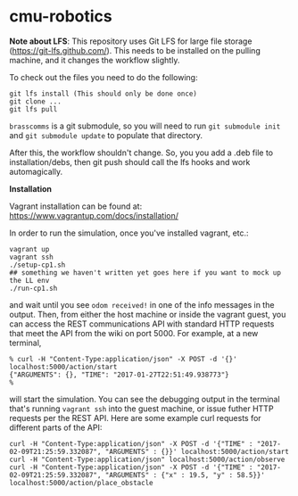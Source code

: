 cmu-robotics
============

**Note about LFS**: This repository uses Git LFS for large file storage (https://git-lfs.github.com/). 
This needs to be installed on the pulling machine, and it changes the workflow slightly.

To check out the files you need to do the following:
```
git lfs install (This should only be done once)
git clone ...
git lfs pull
```

`brasscomms` is a git submodule, so you will need to run `git submodule init` and `git submodule update` to populate that directory.

After this, the workflow shouldn't change. So, you you add a .deb file to
installation/debs, then git push should call the lfs hooks and work automagically.

**Installation**

Vagrant installation can be found at: https://www.vagrantup.com/docs/installation/

In order to run the simulation, once you've installed vagrant, etc.:

```
vagrant up
vagrant ssh
./setup-cp1.sh
## something we haven't written yet goes here if you want to mock up the LL env
./run-cp1.sh
```

and wait until you see `odom received!` in one of the info messages in the
output. Then, from either the host machine or inside the vagrant guest,
you can access the REST communications API with standard HTTP requests that
meet the API from the wiki on port 5000. For example, at a new terminal,

```
% curl -H "Content-Type:application/json" -X POST -d '{}' localhost:5000/action/start
{"ARGUMENTS": {}, "TIME": "2017-01-27T22:51:49.938773"}
%
```

will start the simulation. You can see the debugging output in the terminal
that's running `vagrant ssh` into the guest machine, or issue futher HTTP
requests per the REST API. Here are some example curl requests for different
parts of the API:

```
curl -H "Content-Type:application/json" -X POST -d '{"TIME" : "2017-02-09T21:25:59.332087", "ARGUMENTS" : {}}' localhost:5000/action/start
curl -H "Content-Type:application/json" localhost:5000/action/observe
curl -H "Content-Type:application/json" -X POST -d '{"TIME" : "2017-02-09T21:25:59.332087", "ARGUMENTS" : {"x" : 19.5, "y" : 58.5}}' localhost:5000/action/place_obstacle
```
